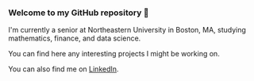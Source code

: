 ### Welcome to my GitHub repository 👋

I'm currently a senior at Northeastern University in Boston, MA, studying mathematics, finance, and data science. 

You can find here any interesting projects I might be working on. 

You can also find me on [LinkedIn](https://www.linkedin.com/in/sean-ohara/). 
<!--
**seano660/seano660** is a ✨ _special_ ✨ repository because its `README.md` (this file) appears on your GitHub profile.

Here are some ideas to get you started:

- 🔭 I’m currently working on ...
- 🌱 I’m currently learning ...
- 👯 I’m looking to collaborate on ...
- 🤔 I’m looking for help with ...
- 💬 Ask me about ...
- 📫 How to reach me: ...
- 😄 Pronouns: ...
- ⚡ Fun fact: ...
-->
